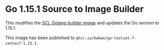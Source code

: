 # Go 1.15.1 Source to Image Builder

This modifies the [SCL Golang builder image](https://github.com/sclorg/golang-container/blob/master/1.10/Dockerfile) and updates the Go version to 1.15.1.

This image has been published to `ghcr.io/kwkoo/go-toolset-7-centos7:1.15.1`.
